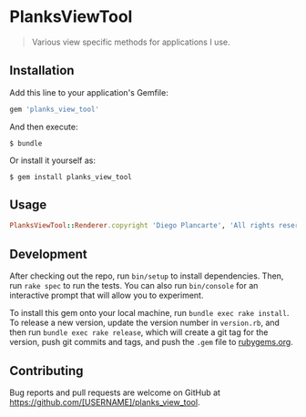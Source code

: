 # PlanksViewTool

> Various view specific methods for applications I use.

## Installation

Add this line to your application's Gemfile:

```ruby
gem 'planks_view_tool'
```

And then execute:

    $ bundle

Or install it yourself as:

    $ gem install planks_view_tool

## Usage

```ruby
PlanksViewTool::Renderer.copyright 'Diego Plancarte', 'All rights reserved'
```

## Development

After checking out the repo, run `bin/setup` to install dependencies. Then, run `rake spec` to run the tests. You can also run `bin/console` for an interactive prompt that will allow you to experiment.

To install this gem onto your local machine, run `bundle exec rake install`. To release a new version, update the version number in `version.rb`, and then run `bundle exec rake release`, which will create a git tag for the version, push git commits and tags, and push the `.gem` file to [rubygems.org](https://rubygems.org).

## Contributing

Bug reports and pull requests are welcome on GitHub at https://github.com/[USERNAME]/planks_view_tool.
